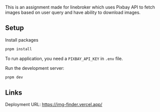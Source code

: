 This is an assignment made for linebroker which uses Pixbay API to fetch images based on user query and have ability to download images.

## Setup

Install packages

```bash
pnpm install
```

To run application, you need a `PIXBAY_API_KEY` in `.env` file.

Run the development server:

```bash
pnpm dev
```

## Links

Deployment URL: https://img-finder.vercel.app/
